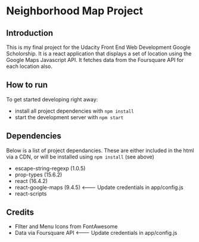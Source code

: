# Neighborhood Map Project

## Introduction

This is my final project for the Udacity Front End Web Development Google Scholorship. It is a react application that displays a set of location using the Google Maps Javascript API. It fetches data from the Foursquare API for each location also.

## How to run

To get started developing right away:

* install all project dependencies with `npm install`
* start the development server with `npm start`

## Dependencies
Below is a list of project dependancies. These are either included in the html via a CDN, or will be installed using `npm install` (see above)
* escape-string-regexp (1.0.5)
* prop-types (15.6.2)
* react (16.4.2)
* react-google-maps (9.4.5) <--- Update credentials in app/config.js
* react-scripts

## Credits
* FIlter and Menu Icons from FontAwesome
* Data via Foursquare API <--- Update credentials in app/config.js

